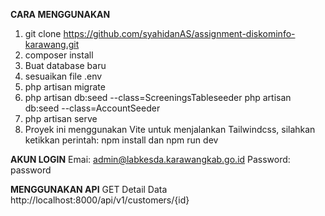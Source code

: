 **CARA MENGGUNAKAN**
1. git clone https://github.com/syahidanAS/assignment-diskominfo-karawang.git
2. composer install
3. Buat database baru 
4. sesuaikan file .env
5. php artisan migrate
6. php artisan db:seed --class=ScreeningsTableseeder
    php artisan db:seed --class=AccountSeeder
7. php artisan serve
8. Proyek ini menggunakan Vite untuk menjalankan Tailwindcss, silahkan ketikkan perintah: npm install dan npm run dev

**AKUN LOGIN**
Emai: admin@labkesda.karawangkab.go.id
Password: password


**MENGGUNAKAN API**
GET Detail Data http://localhost:8000/api/v1/customers/{id}


